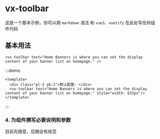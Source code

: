 # vx-toolbar

这是一个基本示例，你可以用 `markdown` 语法 和 `vue3`、`vuetify` 在此处写任何组件代码

## 基本用法

```vue
<vx-toolbar text="Home Banners is where you can set the display content of your banner list on homepage." />
```

:::demo

```vue
<template>
  <div class="pl-2 pb-2">默认配置: </div>
  <vx-toolbar text="Home Banners is where you can set the display content of your banner list on homepage." style="width: 632px"/>
</template>
```

<style scoped></style>
:::

### 4. 为组件撰写必要说明和参数
目前先随意，后期会有规范
